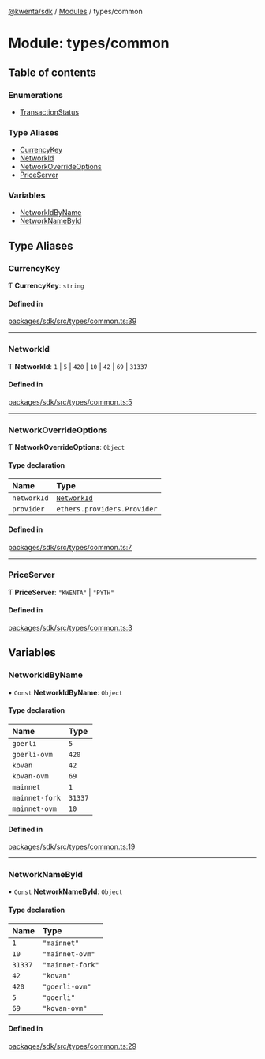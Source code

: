 [@kwenta/sdk](../README.md) / [Modules](../modules.md) / types/common

# Module: types/common

## Table of contents

### Enumerations

- [TransactionStatus](../enums/types_common.TransactionStatus.md)

### Type Aliases

- [CurrencyKey](types_common.md#currencykey)
- [NetworkId](types_common.md#networkid)
- [NetworkOverrideOptions](types_common.md#networkoverrideoptions)
- [PriceServer](types_common.md#priceserver)

### Variables

- [NetworkIdByName](types_common.md#networkidbyname)
- [NetworkNameById](types_common.md#networknamebyid)

## Type Aliases

### CurrencyKey

Ƭ **CurrencyKey**: `string`

#### Defined in

[packages/sdk/src/types/common.ts:39](https://github.com/Kwenta/kwenta/blob/84039a5ef/packages/sdk/src/types/common.ts#L39)

___

### NetworkId

Ƭ **NetworkId**: ``1`` \| ``5`` \| ``420`` \| ``10`` \| ``42`` \| ``69`` \| ``31337``

#### Defined in

[packages/sdk/src/types/common.ts:5](https://github.com/Kwenta/kwenta/blob/84039a5ef/packages/sdk/src/types/common.ts#L5)

___

### NetworkOverrideOptions

Ƭ **NetworkOverrideOptions**: `Object`

#### Type declaration

| Name | Type |
| :------ | :------ |
| `networkId` | [`NetworkId`](types_common.md#networkid) |
| `provider` | `ethers.providers.Provider` |

#### Defined in

[packages/sdk/src/types/common.ts:7](https://github.com/Kwenta/kwenta/blob/84039a5ef/packages/sdk/src/types/common.ts#L7)

___

### PriceServer

Ƭ **PriceServer**: ``"KWENTA"`` \| ``"PYTH"``

#### Defined in

[packages/sdk/src/types/common.ts:3](https://github.com/Kwenta/kwenta/blob/84039a5ef/packages/sdk/src/types/common.ts#L3)

## Variables

### NetworkIdByName

• `Const` **NetworkIdByName**: `Object`

#### Type declaration

| Name | Type |
| :------ | :------ |
| `goerli` | ``5`` |
| `goerli-ovm` | ``420`` |
| `kovan` | ``42`` |
| `kovan-ovm` | ``69`` |
| `mainnet` | ``1`` |
| `mainnet-fork` | ``31337`` |
| `mainnet-ovm` | ``10`` |

#### Defined in

[packages/sdk/src/types/common.ts:19](https://github.com/Kwenta/kwenta/blob/84039a5ef/packages/sdk/src/types/common.ts#L19)

___

### NetworkNameById

• `Const` **NetworkNameById**: `Object`

#### Type declaration

| Name | Type |
| :------ | :------ |
| `1` | ``"mainnet"`` |
| `10` | ``"mainnet-ovm"`` |
| `31337` | ``"mainnet-fork"`` |
| `42` | ``"kovan"`` |
| `420` | ``"goerli-ovm"`` |
| `5` | ``"goerli"`` |
| `69` | ``"kovan-ovm"`` |

#### Defined in

[packages/sdk/src/types/common.ts:29](https://github.com/Kwenta/kwenta/blob/84039a5ef/packages/sdk/src/types/common.ts#L29)
